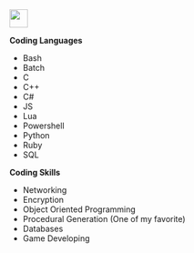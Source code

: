 <img height="32" width="32" src="https://unpkg.com/simple-icons@v5/icons/simpleicons.svg" />
  
**Coding Languages**
- Bash
- Batch
- C
- C++
- C#
- JS
- Lua
- Powershell
- Python
- Ruby
- SQL

**Coding Skills**
- Networking
- Encryption
- Object Oriented Programming
- Procedural Generation (One of my favorite)
- Databases
- Game Developing
